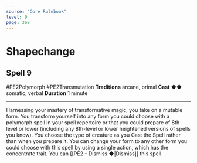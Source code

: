 ```yaml
---
source: "Core Rulebook"
level: 9
page: 368
---
```


# Shapechange
## Spell 9
#PE2Polymorph #PE2Transmutation 
**Traditions** arcane, primal
**Cast** ◆◆ somatic, verbal
**Duration** 1 minute

-----
Harnessing your mastery of transformative magic, you take on a mutable form. You transform yourself into any form you could choose with a polymorph spell in your spell repertoire or that you could prepare of 8th level or lower (including any 8th-level or lower heightened versions of spells you know). You choose the type of creature as you Cast the Spell rather than when you prepare it. You can change your form to any other form you could choose with this spell by using a single action, which has the concentrate trait. You can [[PE2 - Dismiss ◆|Dismiss]] this spell.